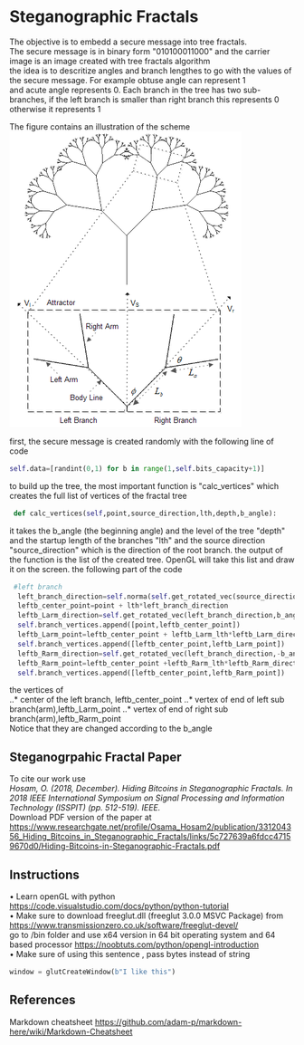 # Steganographic Fractals
The objective is to embedd a secure message into tree fractals.  
The secure message is in binary form "010100011000" and the carrier image is an image created with tree fractals algorithm  
the idea is to descritize angles and branch lengthes to go with the values of the secure message. For example obtuse angle can represent 1   
and acute angle represents 0. Each branch in the tree has two sub-branches, if the left branch is smaller than right branch this represents 0 otherwise it represents 1   
  
The figure contains an illustration of the scheme  
![attractor](https://github.com/mohandesosama/steganofractals/blob/master/figures/fractal_attractor.png)  
  
first, the secure message is created randomly with the following line of code 
```python
self.data=[randint(0,1) for b in range(1,self.bits_capacity+1)]
```
to build up the tree, the most important function is "calc_vertices" which creates the full list of vertices of the fractal tree  
```python
 def calc_vertices(self,point,source_direction,lth,depth,b_angle):
 ```
 it takes the b_angle (the beginning angle) and the level of the tree "depth" and the startup length of the branches "lth" and the source direction "source_direction" which is the direction of the root branch. the output of the function is the list of the created tree. OpenGL will take this list and draw it on the screen. 
the following part of the code 
```python
 #left branch
  left_branch_direction=self.norma(self.get_rotated_vec(source_direction,b_angle))
  leftb_center_point=point + lth*left_branch_direction
  leftb_Larm_direction=self.get_rotated_vec(left_branch_direction,b_angle*self.angle_reduction_ratio)
  self.branch_vertices.append([point,leftb_center_point])
  leftb_Larm_point=leftb_center_point + leftb_Larm_lth*leftb_Larm_direction
  self.branch_vertices.append([leftb_center_point,leftb_Larm_point])
  leftb_Rarm_direction=self.get_rotated_vec(left_branch_direction,-b_angle*self.angle_reduction_ratio)
  leftb_Rarm_point=leftb_center_point +leftb_Rarm_lth*leftb_Rarm_direction
  self.branch_vertices.append([leftb_center_point,leftb_Rarm_point])
```
the vertices of  
..* center of the left branch, leftb_center_point
..* vertex of end of left sub branch(arm),leftb_Larm_point
..* vertex of end of right sub branch(arm),leftb_Rarm_point  
Notice that they are changed according to the b_angle
## Steganogrpahic Fractal Paper
To cite our work use   
_Hosam, O. (2018, December). Hiding Bitcoins in Steganographic Fractals. In 2018 IEEE International Symposium on Signal Processing and Information Technology (ISSPIT) (pp. 512-519). IEEE._  
Download PDF version of the paper at https://www.researchgate.net/profile/Osama_Hosam2/publication/331204356_Hiding_Bitcoins_in_Steganographic_Fractals/links/5c727639a6fdcc47159670d0/Hiding-Bitcoins-in-Steganographic-Fractals.pdf

## Instructions
•	Learn openGL with python  
https://code.visualstudio.com/docs/python/python-tutorial   
•	Make sure to download freeglut.dll (freeglut 3.0.0 MSVC Package) from https://www.transmissionzero.co.uk/software/freeglut-devel/  
go to /bin folder and use x64 version in 64 bit operating system and 64 based processor
https://noobtuts.com/python/opengl-introduction  
•	Make sure of using this sentence , pass bytes instead of string  
```python
window = glutCreateWindow(b"I like this")  
```
## References
Markdown cheatsheet https://github.com/adam-p/markdown-here/wiki/Markdown-Cheatsheet
